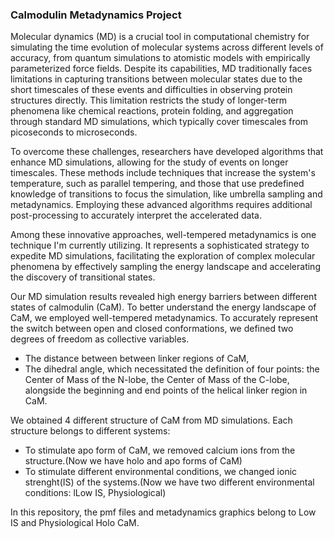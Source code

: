 ### Calmodulin Metadynamics Project

Molecular dynamics (MD) is a crucial tool in computational chemistry for simulating the time evolution of molecular systems across different levels of accuracy, from quantum simulations to atomistic models with empirically parameterized force fields. Despite its capabilities, MD traditionally faces limitations in capturing transitions between molecular states due to the short timescales of these events and difficulties in observing protein structures directly. This limitation restricts the study of longer-term phenomena like chemical reactions, protein folding, and aggregation through standard MD simulations, which typically cover timescales from picoseconds to microseconds.

To overcome these challenges, researchers have developed algorithms that enhance MD simulations, allowing for the study of events on longer timescales. These methods include techniques that increase the system's temperature, such as parallel tempering, and those that use predefined knowledge of transitions to focus the simulation, like umbrella sampling and metadynamics. Employing these advanced algorithms requires additional post-processing to accurately interpret the accelerated data.

Among these innovative approaches, well-tempered metadynamics is one technique I'm currently utilizing. It represents a sophisticated strategy to expedite MD simulations, facilitating the exploration of complex molecular phenomena by effectively sampling the energy landscape and accelerating the discovery of transitional states.

Our MD simulation results revealed high energy barriers between different states of calmodulin (CaM). To better understand the energy landscape of CaM, we employed well-tempered metadynamics. To accurately represent the switch between open and closed conformations, we defined two degrees of freedom as collective variables. 
- The distance between between linker regions of CaM,
- The dihedral angle, which necessitated the definition of four points: the Center of Mass of the N-lobe, the Center of Mass of the C-lobe, alongside the beginning and end points of the helical linker region in CaM.

We obtained 4 different structure of CaM from MD simulations. Each structure belongs to different systems: 
- To stimulate apo form of CaM, we removed calcium ions from the structure.(Now we have holo and apo forms of CaM)
- To stimulate different environmental conditions, we changed ionic strenght(IS) of the systems.(Now we have two different environmental conditions: lLow IS, Physiological)

In this repository, the pmf files and metadynamics graphics belong to Low IS and Physiological Holo CaM.
